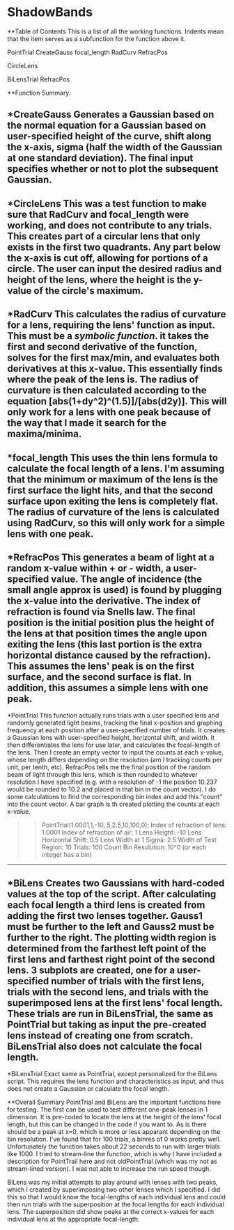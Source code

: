 # ShadowBands

**Table of Contents
This is a list of all the working functions. Indents mean that the item serves as a subfunction for the function above it.
 
 PointTrial
     CreateGauss
     focal_length
         RadCurv
     RefracPos
     
 CircleLens
 
 BiLensTrial
     RefracPos
     

**Function Summary:
 
 *CreateGauss
 Generates a Gaussian based on the normal equation for a Gaussian based on 
 user-specified height of the curve, shift along the x-axis, sigma (half the
 width of the Gaussian at one standard deviation). The final input specifies
 whether or not to plot the subsequent Gaussian.
 ----------------------------------------
 *CircleLens
 This was a test function to make sure that RadCurv and focal_length were
 working, and does not contribute to any trials. This creates part of a
 circular lens that only exists in the first two quadrants. Any part below
 the x-axis is cut off, allowing for portions of a circle. The user can
 input the desired radius and height of the lens, where the height is the
 y-value of the circle's maximum.
 ----------------------------------------
 *RadCurv
 This calculates the radius of curvature for a lens, requiring the lens'
 function as input. This must be a *symbolic function*. it takes the first
 and second derivative of the function, solves for the first max/min, and
 evaluates both derivatives at this x-value. This essentially finds where
 the peak of the lens is. The radius of curvature is then calculated
 according to the equation [abs(1+dy^2)^(1.5)]/[abs(d2y)]. This will only
 work for a lens with one peak because of the way that I made it search
 for the maxima/minima.
 ----------------------------------------
 *focal_length
 This uses the thin lens formula to calculate the focal length of a lens.
 I'm assuming that the minimum or maximum of the lens is the first surface
 the light hits, and that the second surface upon exiting the lens is
 completely flat. The radius of curvature of the lens is calculated using
 RadCurv, so this will only work for a simple lens with one peak.
 ----------------------------------------
 *RefracPos
 This generates a beam of light at a random x-value within + or - width, a
 user-specified value. The angle of incidence (the small angle approx is
 used) is found by plugging the x-value into the derivative. The index of
 refraction is found via Snells law. The final position is the initial
 position plus the height of the lens at that position times the angle upon
 exiting the lens (this last portion is the extra horizontal distance
 caused by the refraction). This assumes the lens' peak is on the first
 surface, and the second surface is flat. In addition, this assumes a simple
 lens with one peak.
 ----------------------------------------
 *PointTrial
 This function actually runs trials with a user specified lens and randomly
 generated light beams, tracking the final x-position and graphing frequency
 at each position after a user-specified number of trials. It creates a
 Gaussian lens with user-specified height, horizontal shift,
 and width. It then differentiates the lens for use later, and calculates
 the focal-length of the lens. Then I create an empty vector to input
 the counts at each x-value, whose length differs depending on the resolution
 (am I tracking counts per unit, per tenth, etc). RefracPos tells me the
 final position of the random beam of light through this lens, which is then
 rounded to whatever resolution I have specified (e.g. with a resolution of
 -1 the position 10.237 would be rounded to 10.2 and placed in that bin in
 the count vector). I do some calculations to find the corresponding bin
 index and add this "count" into the count vector. A bar graph is th
 created plotting the counts at each x-value.
 
 >>PointTrial(1.0001,1,-10,.5,2.5,10,100,0);
 Index of refraction of lens:    1.0001
 Index of refraction of air:     1
 Lens Height:                    -10
 Lens Horizontal Shift:          0.5
 Lens Width at 1 Sigma:          2.5
 Width of Test Region:           10
 Trials:                         100
 Count Bin Resolution:           10^0 (or each integer has a bin)
 ----------------------------------------
 *BiLens
 Creates two Gaussians with hard-coded values at the top of the script.
 After calculating each focal length a third lens is created from adding the
 first two lenses together. Gauss1 must be further to the left and Gauss2
 must be further to the right. The plotting width region is determined
 from the farthest left point of the first lens and farthest right point of
 the second lens. 3 subplots are created, one for a user-specified number of
 trials with the first lens, trials with the second lens, and trials with
 the superimposed lens at the first lens' focal length. These trials are
 run in BiLensTrial, the same as PointTrial but taking as input the
 pre-created lens instead of creating one from scratch. BiLensTrial also
 does not calculate the focal length.
 ----------------------------------------
 *BiLensTrial
 Exact same as PointTrial, except personalized for the BiLens script. This
 requires the lens function and characteristics as input, and thus does not
 create a Gaussian or calculate the focal length.
 

 **Overall Summary
 PointTrial and BiLens are the important functions here for testing. The
 first can be used to test different one-peak lenses in 1 dimension. It is
 pre-coded to locate the lens at the height of the lens' focal length, but
 this can be changed in the code if you want to. As is there should be a
 peak at x=0, which is more or less apparant depending on the bin resolution.
 I've found that for 100 trials, a binres of 0 works pretty well. Unfortunately
 the function takes about 22 seconds to run with larger trials like 1000.
 I tried to stream-line the function, which is why I have included a description
 for PointTrail here and not oldPointTrial (which was my not as stream-lined
 version). I was not able to increase the run speed though.
 
 BiLens was my initial attempts to play around with lenses with two peaks,
 which I created by superimposing two other lenses which I specified. I did
 this so that I would know the focal-lengths of each individual lens and could
 then run trials with the superposition at the focal lengths for each
 individual lens. The superposition did show peaks at the correct x-values
 for each individual lens at the appropriate focal-length.